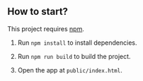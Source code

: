 How to start?
--------------

This project requires [npm](https://www.npmjs.com/).

1.	Run `npm install` to install dependencies.

2.	Run `npm run build` to build the project.

3.  Open the app at `public/index.html`.

